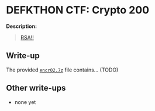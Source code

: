 # DEFKTHON CTF: Crypto 200

**Description:**

> [RSA!!](encr02.7z)

## Write-up

The provided [`encr02.7z`](encr02.7z) file contains… (TODO)

## Other write-ups

* none yet
